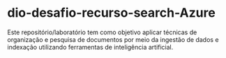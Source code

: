 # dio-desafio-recurso-search-Azure
Este repositório/laboratório tem como objetivo aplicar técnicas de organização e pesquisa de documentos por meio da ingestão de dados e indexação utilizando ferramentas de inteligência artificial.
